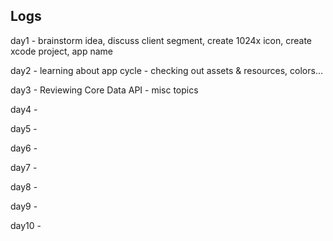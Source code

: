 ## Logs

day1 - brainstorm idea, discuss client segment, create 1024x icon, create xcode project, app name

day2 - learning about app cycle -  checking out assets & resources, colors...

day3 - Reviewing Core Data API - misc topics

day4 -

day5 -

day6 -

day7 -

day8 -

day9 -

day10 -
